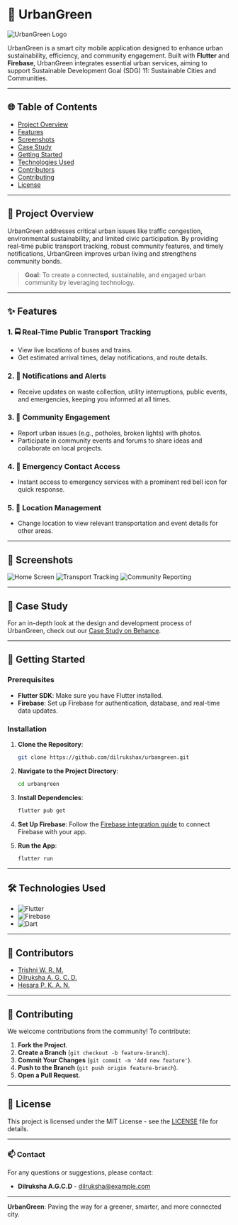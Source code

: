 # 🌳 UrbanGreen

![UrbanGreen Logo](https://github.com/dilrukshax/urbangreen/assets/logo.png)

UrbanGreen is a smart city mobile application designed to enhance urban sustainability, efficiency, and community engagement. Built with **Flutter** and **Firebase**, UrbanGreen integrates essential urban services, aiming to support Sustainable Development Goal (SDG) 11: Sustainable Cities and Communities.

---

## 🌐 Table of Contents
- [Project Overview](#project-overview)
- [Features](#features)
- [Screenshots](#screenshots)
- [Case Study](#case-study)
- [Getting Started](#getting-started)
- [Technologies Used](#technologies-used)
- [Contributors](#contributors)
- [Contributing](#contributing)
- [License](#license)

---

## 📘 Project Overview

UrbanGreen addresses critical urban issues like traffic congestion, environmental sustainability, and limited civic participation. By providing real-time public transport tracking, robust community features, and timely notifications, UrbanGreen improves urban living and strengthens community bonds.

> **Goal**: To create a connected, sustainable, and engaged urban community by leveraging technology.

---

## ✨ Features

### 1. 🚍 Real-Time Public Transport Tracking
   - View live locations of buses and trains.
   - Get estimated arrival times, delay notifications, and route details.

### 2. 📢 Notifications and Alerts
   - Receive updates on waste collection, utility interruptions, public events, and emergencies, keeping you informed at all times.

### 3. 🌆 Community Engagement
   - Report urban issues (e.g., potholes, broken lights) with photos.
   - Participate in community events and forums to share ideas and collaborate on local projects.

### 4. 🚨 Emergency Contact Access
   - Instant access to emergency services with a prominent red bell icon for quick response.

### 5. 📍 Location Management
   - Change location to view relevant transportation and event details for other areas.

---

## 📸 Screenshots

![Home Screen](https://github.com/dilrukshax/urbangreen/assets/home-screen.png)
![Transport Tracking](https://github.com/dilrukshax/urbangreen/assets/transport-tracking.png)
![Community Reporting](https://github.com/dilrukshax/urbangreen/assets/community-reporting.png)

---

## 📄 Case Study

For an in-depth look at the design and development process of UrbanGreen, check out our [Case Study on Behance](https://www.behance.net/your-behance-link).

---

## 🚀 Getting Started

### Prerequisites
- **Flutter SDK**: Make sure you have Flutter installed.
- **Firebase**: Set up Firebase for authentication, database, and real-time data updates.

### Installation
1. **Clone the Repository**:
   ```bash
   git clone https://github.com/dilrukshax/urbangreen.git
   ```

2. **Navigate to the Project Directory**:
   ```bash
   cd urbangreen
   ```

3. **Install Dependencies**:
   ```bash
   flutter pub get
   ```

4. **Set Up Firebase**: Follow the [Firebase integration guide](https://firebase.google.com/docs/flutter/setup) to connect Firebase with your app.

5. **Run the App**:
   ```bash
   flutter run
   ```

---

## 🛠 Technologies Used

- ![Flutter](https://img.shields.io/badge/Flutter-02569B?style=for-the-badge&logo=flutter&logoColor=white)
- ![Firebase](https://img.shields.io/badge/Firebase-FFCA28?style=for-the-badge&logo=firebase&logoColor=white)
- ![Dart](https://img.shields.io/badge/Dart-0175C2?style=for-the-badge&logo=dart&logoColor=white)

---

## 👥 Contributors

- [Trishni W. R. M.](https://github.com/trishniwrm)
- [Dilruksha A. G. C. D.](https://github.com/dilrukshax)
- [Hesara P. K. A. N.](https://github.com/hesarapkan)

---

## 🤝 Contributing

We welcome contributions from the community! To contribute:

1. **Fork the Project**.
2. **Create a Branch** (`git checkout -b feature-branch`).
3. **Commit Your Changes** (`git commit -m 'Add new feature'`).
4. **Push to the Branch** (`git push origin feature-branch`).
5. **Open a Pull Request**.

---

## 📜 License

This project is licensed under the MIT License - see the [LICENSE](LICENSE) file for details.

---

### 📫 Contact

For any questions or suggestions, please contact:
- **Dilruksha A.G.C.D** - [dilruksha@example.com](mailto:dilruksha@example.com)

---

**UrbanGreen**: Paving the way for a greener, smarter, and more connected city.
